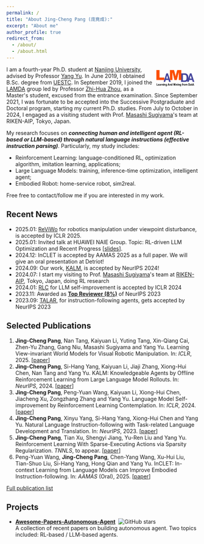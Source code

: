 ```yaml
---
permalink: /
title: "About Jing-Cheng Pang (庞竟成):"
excerpt: "About me"
author_profile: true
redirect_from: 
  - /about/
  - /about.html
---
```



<div style="float: right; margin: 10px;">
  <a href="http://www.lamda.nju.edu.cn/"> <img src="../images/lamda_logo.jpg" alt="Your Image" style="max-width: 100px; max-height: 100px;" /> </a>
</div>


I am a fourth-year Ph.D. student at [Nanjing University](https://www.nju.edu.cn/), advised by Professor [Yang Yu](https://www.wolai.com/eyounx/dtR1MTyRXS5tP5Cex4KtdK). In June 2019, I obtained B.Sc. degree from [UESTC](https://www.uestc.edu.cn/). In September 2019, I joined the [LAMDA](https://www.lamda.nju.edu.cn) group led by Professor [Zhi-Hua Zhou](https://cs.nju.edu.cn/zhouzh/index.htm), as a Master's student, excused from the entrance examination. Since September 2021, I was fortunate to be accepted into the Successive Postgraduate and Doctoral program, starting my current Ph.D. studies.
From July to October in 2024, I engaged as a visiting student with Prof. [Masashi Sugiyama](http://www.ms.k.u-tokyo.ac.jp/sugi/)'s team at RIKEN-AIP, Tokyo, Japan.

My research focuses on **_connecting human and intelligent agent (RL-based or LLM-based) through natural language instructions (effective instruction parsing)_**.
Particularly, my study includes:

- Reinforcement Learning: language-conditioned RL, optimization algorithm, imitation learning, applications;
- Large Language Models: training, inference-time optimization, intelligent agent;
- Embodied Robot: home-service robot, sim2real.

Free free to contact/follow me if you are interested in my work. 

## Recent News
- 2025.01: [ReViWo](https://openreview.net/forum?id=vJwjWyt4Ed) for robotics manipulation under viewpoint disturbance, is accepted by ICLR 2025.
- 2025.01: Invited talk at HUAWEI NAIE Group. Topic: RL-driven LLM Optimization and Recent Progress [[slides](/files/slides/RL_driven_LLM.pdf)].
- 2024.12: InCLET is accepted by AAMAS 2025 as a full paper. We will give an oral presentation at Detriot!
- 2024.09: Our work, [KALM](https://openreview.net/forum?id=tb1MlJCY5g), is accepted by NeurIPS 2024! 
- 2024.07: I start my visiting to Prof. [Masashi Sugiyama](http://www.ms.k.u-tokyo.ac.jp/sugi/)'s team at [RIKEN-AIP](https://www.riken.jp/en/research/labs/aip/), Tokyo, Japan, doing RL research
- 2024.01: [RLC](https://openreview.net/forum?id=38E4yUbrgr) for LLM self-improvement is accepted by ICLR 2024
- 2023.11: Awarded as [**Top Reviewer (8%)**](https://nips.cc/Conferences/2023/ProgramCommittee) of NeurIPS 2023
- 2023.09: [TALAR](https://openreview.net/forum?id=bx0SDRVDzF&noteId=E1F2N1w0DO), for instruction-following agents, gets accepted by NeurIPS 2023


## Selected Publications

1. **Jing-Cheng Pang**, Nan Tang, Kaiyuan Li, Yuting Tang, Xin-Qiang Cai, Zhen-Yu Zhang, Gang Niu, Masashi Sugiyama and Yang Yu. Learning View-invariant World Models for Visual Robotic Manipulation. In: *ICLR*, 2025. [[paper](https://openreview.net/forum?id=vJwjWyt4Ed)]
2. **Jing-Cheng Pang**, Si-Hang Yang, Kaiyuan Li, Jiaji Zhang, Xiong-Hui Chen, Nan Tang and Yang Yu. KALM: Knowledgeable Agents by Offline Reinforcement Learning from Large Language Model Rollouts. In: *NeurIPS*, 2024. [[paper](https://openreview.net/forum?id=tb1MlJCY5g)]
3. **Jing-Cheng Pang**, Peng-Yuan Wang, Kaiyuan Li, Xiong-Hui Chen, Jiacheng Xu, Zongzhang Zhang and Yang Yu. Language Model Self-improvement by Reinforcement Learning Contemplation. In: *ICLR*, 2024. [[paper](https://openreview.net/forum?id=38E4yUbrgr)]
4. **Jing-Cheng Pang**, Xinyu Yang, Si-Hang Yang, Xiong-Hui Chen and Yang Yu. Natural Language Instruction-following with Task-related Language Development and Translation. In: *NeurIPS*, 2023. [[paper](https://openreview.net/forum?id=bx0SDRVDzF)]
5. **Jing-Cheng Pang**, Tian Xu, Shengyi Jiang, Yu-Ren Liu and Yang Yu. Reinforcement Learning With Sparse-Executing Actions via Sparsity Regularization. *TNNLS*, to appear. [[paper](https://arxiv.org/pdf/2105.08666)]
6. Peng-Yuan Wang, **Jing-Cheng Pang**, Chen-Yang Wang, Xu-Hui Liu, Tian-Shuo Liu, Si-Hang Yang, Hong Qian and Yang Yu. InCLET: In-context Learning from Language Models can Improve Embodied Instruction-following. In: *AAMAS* (Oral), 2025. [[paper](https://openreview.net/forum?id=qaI22j5mwJ)]


[Full publication list](/publications/)


## Projects

<ul>
    <li><strong><a href="https://github.com/lafmdp/Awesome-Papers-Autonomous-Agent" target="_blank">Awesome-Papers-Autonomous-Agent</a></strong>&nbsp;&nbsp;<img style="height:1em" alt="GitHub stars" src="https://img.shields.io/github/stars/lafmdp/Awesome-Papers-Autonomous-Agent?style=social" />
    <br />
    A collection of recent papers on building autonomous agent. Two topics included: RL-based / LLM-based agents.
    </li>
</ul>


